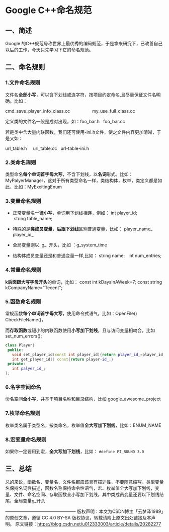 # Google C++命名规范

## 一、简述

Google 的C++规范号称世界上最优秀的编码规范，于是拿来研究下，已改善自己以后的工作，今天只先学习下它的命名规范。

## 二、命名规则

### 1.文件命名规则

文件名**全部小写**，可以含下划线或连字符，按项目约定命名,且尽量保证文件名明确。比如：

cmd_save_player_info_class.cc                  my_use_full_class.cc 

定义类的文件名一般是成对出现，如：foo_bar.h   foo_bar.cc  

若是类中含大量内联函数，我们还可使用-ini.h文件，使之文件内容更加清晰，于是又如：

url_table.h     url_table.cc    url-table-ini.h

### 2.类命名规则
类型命名**每个单词首字母大写**，不含下划线，以**名词**形式。比如： MyPalyerManager，这对于所有类型命名一样，类结构体，枚举，类定义都是如此，比如：MyExcitingEnum

### 3.变量命名规则 
* 正常变量名**一律小写**，单词用下划线相连，例如：
int player_id;                      string table_name; 

* 特殊的是**类成员变量**，**后跟下划线**区别普通变量，比如： 
player_name_         player_id_

* 全局变量则以  g_  开头，比如 ：g_system_time

* 结构体成员变量还是和普通变量一样,比如：
string name;   int num_entries;

### 4.常量命名规则
**k后面跟大写字母开头**的单词，比如：
const int kDaysInAWeek=7;
const string kCompanyName="Tecent";

### 5.函数命名规则
常规函数**每个单词首字母大写**，使用命令式语气，比如：OpenFile()   CheckFileName()，

而**存取函数**或短小的内联函数使用**小写加下划线**，且与访问变量相吻合，比如 set_num_errors();

```C++
class Player{
 public:
   void set_player_id(const int player_id){return player_id_=player_id;}
   int get_player_id() const{return player-id_;}
 private:
   int palyer_id_;
};
```

### 6.名字空间命名
命名空间**全小写**，并基于项目名称和目录结构，比如
google_awesome_project

### 7.枚举命名规则
枚举类名属于类型名，按类命名，枚举值**全大写加下划线**，比如：ENUM_NAME

### 8.宏变量命名规则
如果你一定要用到宏，**全大写加下划线**，比如：
`#define PI_ROUND 3.0`

## 三、总结
总的来说，函数名、变量名、文件名都应该具有描述性，不要随意缩写，类型变量名保持名词性描述，函数名称保持命令性语气，宏、枚举值全大写加下划线，变量、文件、命名空间、存取函数全小写加下划线，其中类成员变量还要以下划线结尾，全局变量g_开头

————————————————
版权声明：本文为CSDN博主「云梦泽1989」的原创文章，遵循 CC 4.0 BY-SA 版权协议，转载请附上原文出处链接及本声明。
原文链接：https://blog.csdn.net/u012333003/article/details/20282277
